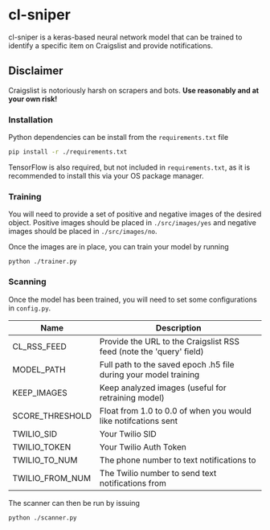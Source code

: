 # cl-sniper

cl-sniper is a keras-based neural network model that can be trained to identify a specific item on Craigslist and provide notifications.

## Disclaimer

Craigslist is notoriously harsh on scrapers and bots. **Use reasonably and at your own risk!**

### Installation

Python dependencies can be install from the `requirements.txt` file

```sh
pip install -r ./requirements.txt
```

TensorFlow is also required, but not included in `requirements.txt`, as it is recommended to install this via your OS package manager.

### Training

You will need to provide a set of positive and negative images of the desired object. Positive images should be placed in `./src/images/yes` and negative images should be placed in `./src/images/no`.

Once the images are in place, you can train your model by running

`python ./trainer.py`

### Scanning

Once the model has been trained, you will need to set some configurations in `config.py`. 

| Name            | Description                                                         |
| --------------- | ------------------------------------------------------------------- |
| CL_RSS_FEED     | Provide the URL to the Craigslist RSS feed (note the 'query' field) |
| MODEL_PATH      | Full path to the saved epoch .h5 file during your model training    |
| KEEP_IMAGES     | Keep analyzed images (useful for retraining model)                  |
| SCORE_THRESHOLD | Float from 1.0 to 0.0 of when you would like notifcations sent      |
| TWILIO_SID      | Your Twilio SID                                                     |
| TWILIO_TOKEN    | Your Twilio Auth Token                                              |
| TWILIO_TO_NUM   | The phone number to text notifications to                           |
| TWILIO_FROM_NUM | The Twilio number to send text notifications from                   |

The scanner can then be run by issuing

`python ./scanner.py`
